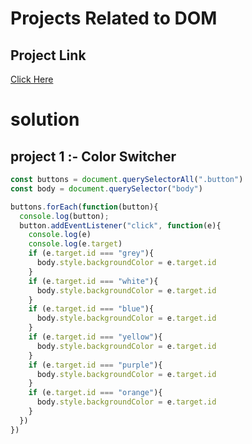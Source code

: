 # Projects Related to DOM

## Project Link

[Click Here](https://stackblitz.com/edit/dom-project-chaiaurcode-cuohhw?file=index.html,.vscode%2Fsettings.json,1-colorChanger%2Fstyle.css)

# solution

## project 1 :- Color Switcher

```javascript
const buttons = document.querySelectorAll(".button")
const body = document.querySelector("body")

buttons.forEach(function(button){
  console.log(button);
  button.addEventListener("click", function(e){
    console.log(e)
    console.log(e.target)
    if (e.target.id === "grey"){
      body.style.backgroundColor = e.target.id
    }
    if (e.target.id === "white"){
      body.style.backgroundColor = e.target.id
    }
    if (e.target.id === "blue"){
      body.style.backgroundColor = e.target.id
    }
    if (e.target.id === "yellow"){
      body.style.backgroundColor = e.target.id
    }
    if (e.target.id === "purple"){
      body.style.backgroundColor = e.target.id
    }
    if (e.target.id === "orange"){
      body.style.backgroundColor = e.target.id
    }
  })
})
```